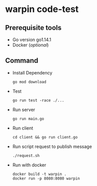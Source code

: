 # warpin code-test

## Prerequisite tools

- Go version go1.14.1 
- Docker (*optional*)


## Command

- Install Dependency
  ```
  go mod download
  ```

- Test
  ```
  go run test -race ./...
  ```

- Run server
  ```
  go run main.go
  ```

- Run client
  ```
  cd client && go run client.go
  ```

- Run script request to publish message
  ```
  ./request.sh
  ```

- Run with docker
  ```
  docker build -t warpin .
  docker run -p 8080:8080 warpin
  ```
